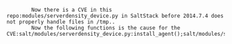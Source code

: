 
            Now there is a CVE in this repo:modules/serverdensity_device.py in SaltStack before 2014.7.4 does not properly handle files in /tmp..
            Now the following functions is the cause for the CVE:salt/modules/serverdensity_device.py:install_agent();salt/modules/serverdensity_device.py:install_agent();
            